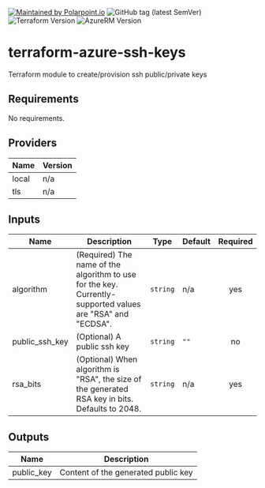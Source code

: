 [![Maintained by Polarpoint.io](https://img.shields.io/badge/maintained%20by-polarpoint.io-%235849a6.svg)](https://polarpoint.io/?ref=terraform-azure-ssh-keys)
![GitHub tag (latest SemVer)](https://img.shields.io/github/v/tag/polarpoint-io/terraform-azure-ssh-keys)
![Terraform Version](https://img.shields.io/badge/Terraform-0.12.24-blueviolet)
![AzureRM Version](https://img.shields.io/badge/AzureRM-2.6.0-blue)

# terraform-azure-ssh-keys
Terraform module to create/provision ssh public/private keys

## Requirements

No requirements.

## Providers

| Name | Version |
|------|---------|
| local | n/a |
| tls | n/a |

## Inputs

| Name | Description | Type | Default | Required |
|------|-------------|------|---------|:--------:|
| algorithm | (Required) The name of the algorithm to use for the key. Currently-supported values are "RSA" and "ECDSA". | `string` | n/a | yes |
| public\_ssh\_key | (Optional) A public ssh key | `string` | `""` | no |
| rsa\_bits | (Optional) When algorithm is "RSA", the size of the generated RSA key in bits. Defaults to 2048. | `string` | n/a | yes |

## Outputs

| Name | Description |
|------|-------------|
| public\_key | Content of the generated public key |

